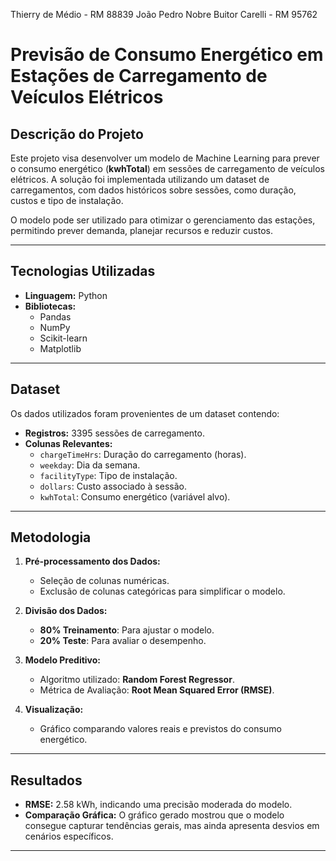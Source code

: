 Thierry de Médio - RM 88839
João Pedro Nobre Buitor Carelli - RM 95762


# Previsão de Consumo Energético em Estações de Carregamento de Veículos Elétricos

## **Descrição do Projeto**
Este projeto visa desenvolver um modelo de Machine Learning para prever o consumo energético (**kwhTotal**) em sessões de carregamento de veículos elétricos. A solução foi implementada utilizando um dataset de carregamentos, com dados históricos sobre sessões, como duração, custos e tipo de instalação.

O modelo pode ser utilizado para otimizar o gerenciamento das estações, permitindo prever demanda, planejar recursos e reduzir custos.

---

## **Tecnologias Utilizadas**
- **Linguagem:** Python
- **Bibliotecas:** 
  - Pandas
  - NumPy
  - Scikit-learn
  - Matplotlib

---

## **Dataset**
Os dados utilizados foram provenientes de um dataset contendo:
- **Registros:** 3395 sessões de carregamento.
- **Colunas Relevantes:**
  - `chargeTimeHrs`: Duração do carregamento (horas).
  - `weekday`: Dia da semana.
  - `facilityType`: Tipo de instalação.
  - `dollars`: Custo associado à sessão.
  - `kwhTotal`: Consumo energético (variável alvo).

---

## **Metodologia**
1. **Pré-processamento dos Dados:**
   - Seleção de colunas numéricas.
   - Exclusão de colunas categóricas para simplificar o modelo.

2. **Divisão dos Dados:**
   - **80% Treinamento**: Para ajustar o modelo.
   - **20% Teste**: Para avaliar o desempenho.

3. **Modelo Preditivo:**
   - Algoritmo utilizado: **Random Forest Regressor**.
   - Métrica de Avaliação: **Root Mean Squared Error (RMSE)**.

4. **Visualização:**
   - Gráfico comparando valores reais e previstos do consumo energético.

---

## **Resultados**
- **RMSE:** 2.58 kWh, indicando uma precisão moderada do modelo.
- **Comparação Gráfica:**
  O gráfico gerado mostrou que o modelo consegue capturar tendências gerais, mas ainda apresenta desvios em cenários específicos.

---

